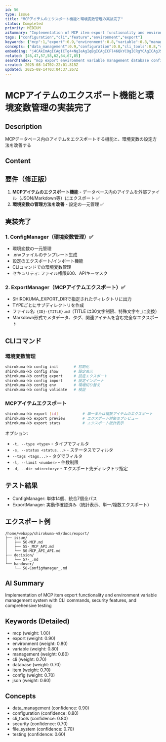 ```yaml
---
id: 56
type: issue
title: "MCPアイテムのエクスポート機能と環境変数管理の実装完了"
status: Completed
priority: MEDIUM
aiSummary: "Implementation of MCP item export functionality and environment variable management system with CLI commands, security features, and comprehensive testing"
tags: ["configuration","cli","feature","environment","export"]
keywords: {"mcp":1,"export":0.9,"environment":0.8,"variable":0.8,"management":0.8}
concepts: {"data_management":0.9,"configuration":0.8,"cli_tools":0.8,"security":0.7,"file_system":0.7}
embedding: "j4CAkImAgICAgICTg4+NgIeAgIqBgICAgICFl46QkYCOgICRgYCAgICAgJSWlY6AhYCAkImAgICAgIaOlJqRgICAgIiSgICAgICSkZemjICCgICBk4CAgICAmZeRoYOAi4CAgYuAgICAgJWWh5eAgJGAgIiCgICAgICIjYCShIA="
related: [46,47,57,58,62,64,67,85]
searchIndex: "mcp export environment variable management database config item cli command markdown json file template security"
created: 2025-08-14T02:22:01.815Z
updated: 2025-08-14T03:04:37.267Z
---
```


# MCPアイテムのエクスポート機能と環境変数管理の実装完了

## Description

MCPデータベース内のアイテムをエクスポートする機能と、環境変数の設定方法を改善する

## Content

## 要件（修正版）
1. **MCPアイテムのエクスポート機能** - データベース内のアイテムを外部ファイル（JSON/Markdown等）にエクスポート ✅
2. **環境変数の管理方法を改善** - 設定の一元管理 ✅

## 実装完了

### 1. ConfigManager（環境変数管理）✅
- 環境変数の一元管理
- .envファイルのテンプレート生成
- 設定のエクスポート/インポート機能
- CLIコマンドでの環境変数管理
- セキュリティ: ファイル権限600、APIキーマスク

### 2. ExportManager（MCPアイテムエクスポート）✅
- SHIROKUMA_EXPORT_DIRで指定されたディレクトリに出力
- TYPEごとにサブディレクトリを作成
- ファイル名: `{ID}-{TITLE}.md`（TITLE は30文字制限、特殊文字を_に変換）
- Markdown形式でメタデータ、タグ、関連アイテムを含む完全なエクスポート

## CLIコマンド

### 環境変数管理
```bash
shirokuma-kb config init       # 初期化
shirokuma-kb config show       # 設定表示
shirokuma-kb config export     # 設定エクスポート
shirokuma-kb config import     # 設定インポート
shirokuma-kb config env        # 環境切り替え
shirokuma-kb config validate   # 検証
```

### MCPアイテムエクスポート
```bash
shirokuma-kb export [id]           # 単一または複数アイテムのエクスポート
shirokuma-kb export preview        # エクスポート対象のプレビュー
shirokuma-kb export stats          # エクスポート統計表示
```

オプション:
- `-t, --type <type>` - タイプでフィルタ
- `-s, --status <status...>` - ステータスでフィルタ
- `--tags <tags...>` - タグでフィルタ
- `-l, --limit <number>` - 件数制限
- `-d, --dir <directory>` - エクスポート先ディレクトリ指定

## テスト結果
- ConfigManager: 単体14個、統合7個全パス
- ExportManager: 実動作確認済み（統計表示、単一/複数エクスポート）

## エクスポート例
```
/home/webapp/shirokuma-v8/docs/export/
├── issue/
│   ├── 56-MCP.md
│   ├── 55-_MCP_API.md
│   └── 50-MCP_API_API.md
├── decision/
│   └── 57-_.md
└── handover/
    └── 58-ConfigManager_.md
```

## AI Summary

Implementation of MCP item export functionality and environment variable management system with CLI commands, security features, and comprehensive testing

## Keywords (Detailed)

- mcp (weight: 1.00)
- export (weight: 0.90)
- environment (weight: 0.80)
- variable (weight: 0.80)
- management (weight: 0.80)
- cli (weight: 0.70)
- database (weight: 0.70)
- item (weight: 0.70)
- config (weight: 0.70)
- json (weight: 0.60)

## Concepts

- data_management (confidence: 0.90)
- configuration (confidence: 0.80)
- cli_tools (confidence: 0.80)
- security (confidence: 0.70)
- file_system (confidence: 0.70)
- testing (confidence: 0.60)


